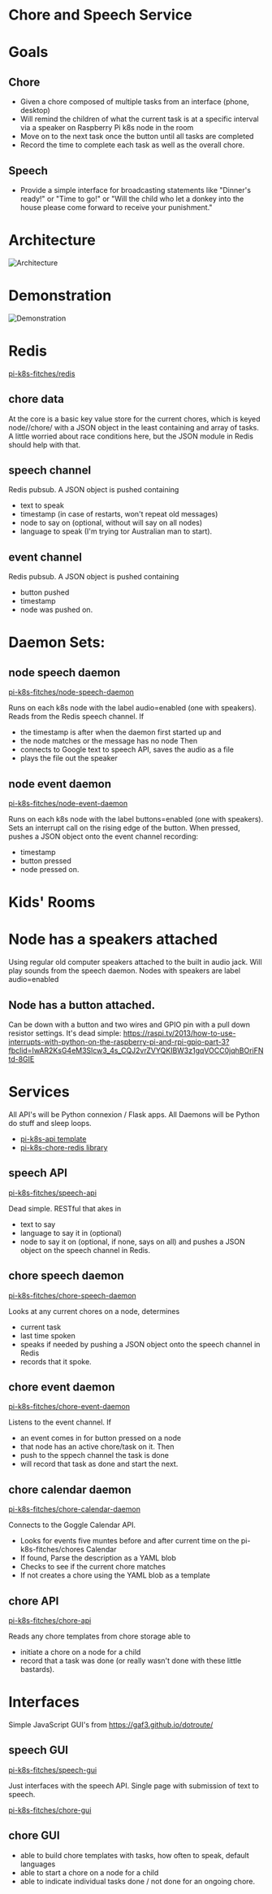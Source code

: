 # Chore and Speech Service

# Goals

## Chore

  - Given a chore composed of multiple tasks from an interface (phone, desktop) 
  - Will remind the children of what the current task is at a specific interval via a speaker on Raspberry Pi k8s node in the room 
  - Move on to the next task once the button until all tasks are completed 
  - Record the time to complete each task as well as the overall chore.

## Speech 

- Provide a simple interface for broadcasting statements like "Dinner's ready!" or "Time to go!" or "Will the child who let a donkey into the house please come forward to receive your punishment."

# Architecture

![Architecture](/pi-k8s-fitches-chore-speech.png)

# Demonstration

![Demonstration](https://www.youtube.com/watch?v=hCLAcDx4DKo)

# Redis

[pi-k8s-fitches/redis](https://github.com/pi-k8s-fitches/redis)

## chore data

At the core is a basic key value store for the current chores, which is keyed node/<node>/chore/<chore> with a JSON object in the least containing and array of tasks. A little worried about race conditions here, but the JSON module in Redis should help with that.

## speech channel

Redis pubsub. A JSON object is pushed containing 
- text to speak
- timestamp (in case of restarts, won't repeat old messages)
- node to say on (optional, without will say on all nodes)
- language to speak (I'm trying tor Australian man to start).

## event channel

Redis pubsub. A JSON object is pushed containing
- button pushed
- timestamp
- node was pushed on.

# Daemon Sets:

## node speech daemon

[pi-k8s-fitches/node-speech-daemon](https://github.com/pi-k8s-fitches/node-speech-daemon)


Runs on each k8s node with the label audio=enabled (one with speakers). Reads from the Redis speech channel. If
- the timestamp is after when the daemon first started up and
- the node matches or the message has no node 
Then 
- connects to Google text to speech API, saves the audio as a file
- plays the file out the speaker

## node event daemon

[pi-k8s-fitches/node-event-daemon](https://github.com/pi-k8s-fitches/node-event-daemon)

Runs on each k8s node with the label buttons=enabled (one with speakers). Sets an interrupt call on the rising edge of the button. When pressed, pushes a JSON object onto the event channel recording:
- timestamp
- button pressed
- node pressed on.

# Kids' Rooms

# Node has a speakers attached 

Using regular old computer speakers attached to the built in audio jack. Will play sounds from the speech daemon. Nodes with speakers are label audio=enabled

## Node has a button attached. 

Can be down with a button and two wires and GPIO pin with a pull down resistor settings. It's dead simple: https://raspi.tv/2013/how-to-use-interrupts-with-python-on-the-raspberry-pi-and-rpi-gpio-part-3?fbclid=IwAR2KsG4eM3Slcw3_4s_CQJ2vrZVYQKIBW3z1gqVOCC0jqhBOriFNtd-8GIE

# Services

All API's will be Python connexion / Flask apps.
All Daemons will be Python do stuff and sleep loops.

- [pi-k8s-api template](https://github.com/pi-k8s-api)
- [pi-k8s-chore-redis library](https://github.com/pi-k8s-chore-redis)

## speech API

[pi-k8s-fitches/speech-api](https://github.com/pi-k8s-fitches/speech-api)

Dead simple. RESTful that akes in
- text to say
- language to say it in (optional) 
- node to say it on (optional, if none, says on all) and pushes a JSON object on the speech channel in Redis.

## chore speech daemon

[pi-k8s-fitches/chore-speech-daemon](https://github.com/pi-k8s-fitches/chore-speech-daemon)

Looks at any current chores on a node, determines
- current task
- last time spoken
- speaks if needed by pushing a JSON object onto the speech channel in Redis
- records that it spoke.

## chore event daemon

[pi-k8s-fitches/chore-event-daemon](https://github.com/pi-k8s-fitches/chore-event-daemon)

Listens to the event channel. If 
- an event comes in for button pressed on a node 
- that node has an active chore/task on it.
Then 
- push to the sppech channel the task is done
- will record that task as done and start the next.

## chore calendar daemon

[pi-k8s-fitches/chore-calendar-daemon](https://github.com/pi-k8s-fitches/chore-calednar-daemon)

Connects to the Goggle Calendar API.
- Looks for events five muntes before and after current time on the pi-k8s-fitches/chores Calendar
- If found, Parse the description as a YAML blob
- Checks to see if the current chore matches
- If not creates a chore using the YAML blob as a template

## chore API

[pi-k8s-fitches/chore-api](https://github.com/pi-k8s-fitches/chore-api)

Reads any chore templates from chore storage able to
- initiate a chore on a node for a child 
- record that a task was done (or really wasn't done with these little bastards).

# Interfaces

Simple JavaScript GUI's from https://gaf3.github.io/dotroute/

## speech GUI

[pi-k8s-fitches/speech-gui](https://github.com/pi-k8s-fitches/speech-gui)

Just interfaces with the speech API. Single page with submission of text to speech.

[pi-k8s-fitches/chore-gui](https://github.com/pi-k8s-fitches/chore-gui)

## chore GUI
- able to build chore templates with tasks, how often to speak, default languages
- able to start a chore on a node for a child
- able to indicate individual tasks done / not done for an ongoing chore.